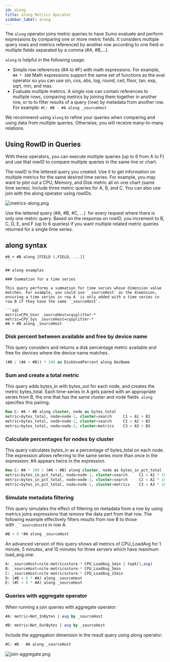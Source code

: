 ```yaml
---
id: along
title: along Metrics Operator
sidebar_label: along
---
```



The `along` operator joins metric queries to have Sumo evaluate and perform expressions by comparing one or more metric fields. It considers multiple query rows and metrics referenced by another row according to one field or multiple fields separated by a comma (#A, #B,...).

`along` is helpful in the following usage:
* Simple row references (#A to #F) with math expressions. For example, `#A * 100` Math expressions support the same set of functions as the eval operator so you can use sin, cos, abs, log, round, ceil, floor, tan, exp, sqrt, min, and max.
* Evaluate multiple metrics. A single row can contain references to multiple rows, comparing metrics by joining them together in another row, or to to filter results of a query (row) by metadata from another row. For example: `#C: #B - #A along _sourceHost`

We recommend using `along` to refine your queries when comparing and using data from multiple queries. Otherwise, you will receive many-to-many relations.

## Using RowID in Queries

With these operators, you can execute multiple queries (up to 6 from A to F) and use that rowID to compare multiple queries in the same line or chart. 

The rowID is the lettered query you created. Use it to get information on multiple metrics for the same desired time series. For example, you may want to plot out a CPU, Memory, and Disk metric all on one chart (same time series). Include three metric queries for A, B, and C. You can also use join with the along operator using rowIDs.

![metrics-along.png](/img/metrics/metrics-along.png)

Use the lettered query (#A, #B, #C, …)  for every request where there is only one metric query. Based on the response on rowID, you increment to B, C, D, E, and F (up to 6 queries) if you want multiple related metric queries returned for a single time series.

## along syntax

```
#A + #B along [FIELD (,FIELD, ...]]
```    

## along examples

### Summation for a time series

This query performs a summation for time series whose dimension value matches. For example, you could use `_sourceHost` as the dimension, ensuring a time series in row A  is only added with a time series in row B if they have the same `_sourceHost`. 

```sql
metric=CPU_User _sourceHost=cqsplitter-*
metric=CPU_Sys _sourceHost=cqsplitter-*
#A + #B along _sourceHost
```

### Disk percent between available and free by device name

This query considers and returns a disk percentage metric available and free for devices where the device name matches.  

```sql
(#B / (#A + #B)) * 100 as DiskUsedPercent along DevName
```

### Sum and create a total metric

This query adds bytes_in with bytes_out for each node, and creates the metric bytes_total. Each time-series in A gets paired with an appropriate series from B, the one that has the same cluster and node fields. `along` specifies this pairing.

```sql
Row C: #A + #B along cluster, node as bytes_total
metric=bytes_total, node=node-1, cluster=search     C1 = A1 + B1
metric=bytes_total, node=node-2, cluster=search     C2 = A2 + B2
metric=bytes_total, node=node-1, cluster=metrics    C3 = A3 + B3
```

### Calculate percentages for nodes by cluster

This query calculates bytes_in as a percentage of bytes_total on each node. The expression allows referring to the same series more than once in the expression: #A appears twice in the expression.

```sql
Row C: #A * 100 / (#A + #B) along cluster, node as bytes_in_pct_total
metric=bytes_in_pct_total, node=node-1, cluster=search     C1 = A1 * 100 / (A1 + B1)
metric=bytes_in_pct_total, node=node-2, cluster=search     C2 = A2 * 100 / (A2 + B2)
metric=bytes_in_pct_total, node=node-1, cluster=metrics    C3 = A3 * 100 / (A3 + B3)
```

### Simulate metadata filtering

This query simulates the effect of filtering on metadata from a row by using metrics joins expressions that *remove* the data part from that row. The following example effectively filters results from row B to those with `_``sourcehost`s in row A.

```sql
#B + 0 *#A along _sourceHost
```

An advanced version of this query shows all metrics of CPU_LoadAvg for 1 minute, 5 minutes, and 15 minutes for three servers which have maximum load_avg.one:

```sql
A: _sourceHost=nite-metricsstore-* CPU_LoadAvg_1min | topk(3,avg)
B: _sourceHost=nite-metricsstore-* CPU_LoadAvg_5min
C: _sourceHost=nite-metricsstore-* CPU_LoadAvg_15min
D: (#B + 0 * #A) along _sourceHost
E: (#C + 0 * #A) along _sourceHost
```

### Queries with aggregate operator

When running a join queries with aggregate operator:

```sql
#A: metric=Net_InBytes | avg by _sourceHost
```

```sql
#B: metric=Net_OutBytes | avg by _sourceHost
```

Include the aggregation dimension in the result query using along
operator:

```sql
#C: #B - #A along _sourceHost
```

![join-aggregate.png](/img/metrics/join-aggregate.png)
